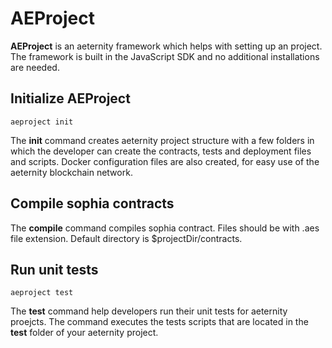 # AEProject

**AEProject** is an aeternity framework which helps with setting up an project.
The framework is built in the JavaScript SDK and no additional installations are needed.

## Initialize AEProject

```
aeproject init
```

The **init** command creates aeternity project structure with a few folders in which the developer can create
the contracts, tests and deployment files and  scripts. Docker configuration files are also created, for easy use of the aeternity blockchain network.

## Compile sophia contracts
The **compile** command compiles sophia contract. Files should be with .aes file extension. Default directory is $projectDir/contracts.

## Run unit tests

```
aeproject test
```

The **test** command help developers run their unit tests for aeternity proejcts. The command executes the tests scripts that are located in the **test** folder
of your aeternity project.





